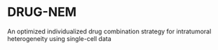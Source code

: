 # DRUG-NEM
An optimized individualized drug combination strategy for intratumoral heterogeneity using single-cell data
